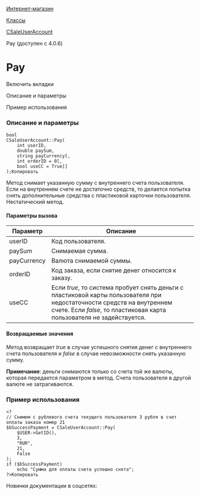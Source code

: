 [Интернет-магазин](/api_help/sale/index.php)

[Классы](/api_help/sale/classes/index.php)

[CSaleUserAccount](/api_help/sale/classes/csaleuseraccount/index.php)

Pay (доступен с 4.0.6)

Pay
===

Включить вкладки

Описание и параметры

Пример использования

### Описание и параметры

```
bool
CSaleUserAccount::Pay(
	int userID,
	double paySum,
	string payCurrency[,
	int orderID = 0[,
	bool useCC = True]]
);Копировать
```

Метод снимает указанную сумму с внутреннего счета пользователя. Если на внутреннем счете не достаточно средств, то делается попытка снять дополнительные средства с пластиковой карточки пользователя. Нестатический метод.

#### Параметры вызова

| Параметр | Описание |
| --- | --- |
| userID | Код пользователя. |
| paySum | Снимаемая сумма. |
| payCurrency | Валюта снимаемой суммы. |
| orderID | Код заказа, если снятие денег относится к заказу. |
| useCC | Если *true*, то система пробует снять деньги с пластиковой карты пользователя при недостаточности средств на внутреннем счете. Если *false*, то пластиковая карта пользователя не задействуется. |

#### Возвращаемые значения

Метод возвращает *true* в случае успешного снятия денег с внутреннего счета пользователя и *false* в случае невозможности снять указанную сумму.

**Примечание**: деньги снимаются только со счета той же валюты, которая передается параметром в метод. Счета пользователя в другой валюте не затрагиваются.

### Пример использования

```
<?
// Снимем с рублевого счета текущего пользователя 3 рубля в счет оплаты заказа номер 21
$bSuccessPayment = CSaleUserAccount::Pay(
	$USER->GetID(),
	3,
	"RUR",
	21,
	False
);
if ($bSuccessPayment)
	echo "Сумма для оплаты счета успешно снята";
?>Копировать
```

Новинки документации в соцсетях: